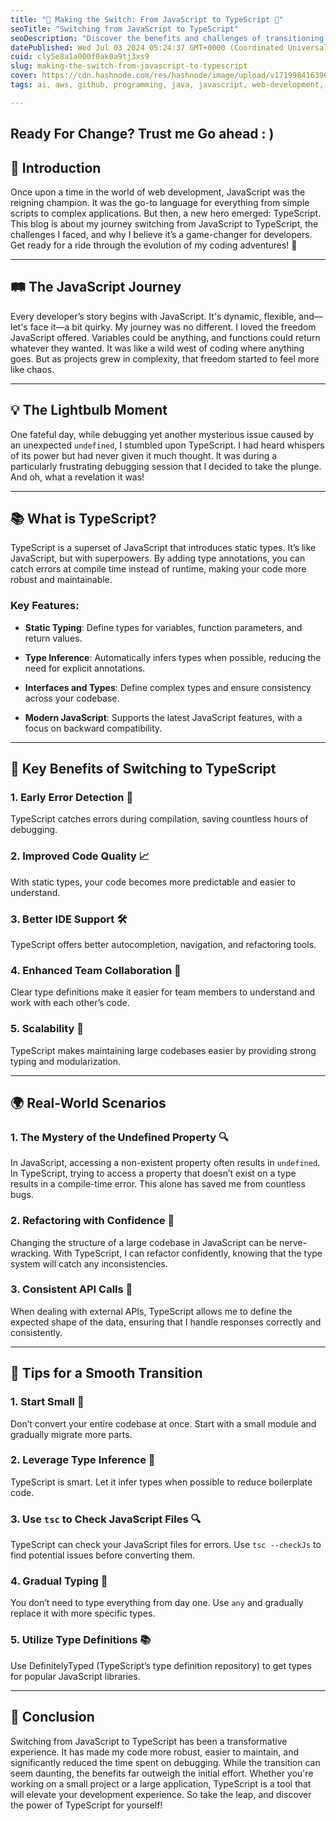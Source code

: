 ```yaml
---
title: "🚀 Making the Switch: From JavaScript to TypeScript 🎉"
seoTitle: "Switching from JavaScript to TypeScript"
seoDescription: "Discover the benefits and challenges of transitioning from JavaScript to TypeScript, and how it transformed my development experience. 🚀"
datePublished: Wed Jul 03 2024 05:24:37 GMT+0000 (Coordinated Universal Time)
cuid: cly5e8a1a000f0ak0a9tj3xs9
slug: making-the-switch-from-javascript-to-typescript
cover: https://cdn.hashnode.com/res/hashnode/image/upload/v1719984163960/5f2bc0bc-ae89-40c9-be27-b7c91bd224ec.png
tags: ai, aws, github, programming, java, javascript, web-development, opensource, machine-learning, kubernetes, webdev, developer, typescript, devops, web3

---
```


## Ready For Change? Trust me Go ahead : )

## 🌟 Introduction

Once upon a time in the world of web development, JavaScript was the reigning champion. It was the go-to language for everything from simple scripts to complex applications. But then, a new hero emerged: TypeScript. This blog is about my journey switching from JavaScript to TypeScript, the challenges I faced, and why I believe it’s a game-changer for developers. Get ready for a ride through the evolution of my coding adventures! 🚀

---

## 🛤️ The JavaScript Journey

Every developer’s story begins with JavaScript. It's dynamic, flexible, and—let's face it—a bit quirky. My journey was no different. I loved the freedom JavaScript offered. Variables could be anything, and functions could return whatever they wanted. It was like a wild west of coding where anything goes. But as projects grew in complexity, that freedom started to feel more like chaos.

---

## 💡 The Lightbulb Moment

One fateful day, while debugging yet another mysterious issue caused by an unexpected `undefined`, I stumbled upon TypeScript. I had heard whispers of its power but had never given it much thought. It was during a particularly frustrating debugging session that I decided to take the plunge. And oh, what a revelation it was!

---

## 📚 What is TypeScript?

TypeScript is a superset of JavaScript that introduces static types. It’s like JavaScript, but with superpowers. By adding type annotations, you can catch errors at compile time instead of runtime, making your code more robust and maintainable.

### Key Features:

* **Static Typing**: Define types for variables, function parameters, and return values.
    
* **Type Inference**: Automatically infers types when possible, reducing the need for explicit annotations.
    
* **Interfaces and Types**: Define complex types and ensure consistency across your codebase.
    
* **Modern JavaScript**: Supports the latest JavaScript features, with a focus on backward compatibility.
    

---

## 🌟 Key Benefits of Switching to TypeScript

### 1\. **Early Error Detection 🛑**

TypeScript catches errors during compilation, saving countless hours of debugging.

### 2\. **Improved Code Quality 📈**

With static types, your code becomes more predictable and easier to understand.

### 3\. **Better IDE Support 🛠️**

TypeScript offers better autocompletion, navigation, and refactoring tools.

### 4\. **Enhanced Team Collaboration 🤝**

Clear type definitions make it easier for team members to understand and work with each other’s code.

### 5\. **Scalability 🚀**

TypeScript makes maintaining large codebases easier by providing strong typing and modularization.

---

## 🌍 Real-World Scenarios

### 1\. **The Mystery of the Undefined Property 🔍**

In JavaScript, accessing a non-existent property often results in `undefined`. In TypeScript, trying to access a property that doesn’t exist on a type results in a compile-time error. This alone has saved me from countless bugs.

### 2\. **Refactoring with Confidence 🔄**

Changing the structure of a large codebase in JavaScript can be nerve-wracking. With TypeScript, I can refactor confidently, knowing that the type system will catch any inconsistencies.

### 3\. **Consistent API Calls 🔗**

When dealing with external APIs, TypeScript allows me to define the expected shape of the data, ensuring that I handle responses correctly and consistently.

---

## 📝 Tips for a Smooth Transition

### 1\. **Start Small 🐾**

Don’t convert your entire codebase at once. Start with a small module and gradually migrate more parts.

### 2\. **Leverage Type Inference 🧠**

TypeScript is smart. Let it infer types when possible to reduce boilerplate code.

### 3\. **Use** `tsc` to Check JavaScript Files 🔍

TypeScript can check your JavaScript files for errors. Use `tsc --checkJs` to find potential issues before converting them.

### 4\. **Gradual Typing 🎯**

You don’t need to type everything from day one. Use `any` and gradually replace it with more specific types.

### 5\. **Utilize Type Definitions 📚**

Use DefinitelyTyped (TypeScript’s type definition repository) to get types for popular JavaScript libraries.

---

## 🎉 Conclusion

Switching from JavaScript to TypeScript has been a transformative experience. It has made my code more robust, easier to maintain, and significantly reduced the time spent on debugging. While the transition can seem daunting, the benefits far outweigh the initial effort. Whether you're working on a small project or a large application, TypeScript is a tool that will elevate your development experience. So take the leap, and discover the power of TypeScript for yourself!